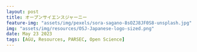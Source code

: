 ```yaml
---
layout: post
title: オープンサイエンスジャーニー
feature-img: "assets/img/pexels/sora-sagano-8sOZJ8JF0S8-unsplash.jpg"
img: "assets/img/resources/OSJ-Japanese-logo-sized.png"
date: May 23 2023
tags: [AGU, Resources, PARSEC, Open Science]
---
```




<!--  commented out until the Japanese versions are ready
---
layout: post
title: It might be the title
feature-img: "assets/img/pexels/sora-sagano-8sOZJ8JF0S8-unsplash.jpg"
img: "assets/img/resources/Logo - OS Japanese v2.png"
date: May 23 2023
tags: [AGU, Resources, PARSEC, Open Science]
---

<!--  commented out until the Japanese versions are ready
# オープンサイエンスの旅の第一歩を踏み出そう！

オープンサイエンスに関する知識や経験は人それぞれで異なるでしょう。しかしすべての研究者に共通して言えるのは、研究プロセスや研究成果物をよりオープンに広く共有することで、科学の知見を誰もが利用できるようになり、、共同研究・共同作業や、科学的知識・業績を生み出し、、成果の評価、そして科学コミュニケーションの促進につながるということです。オープンサイエンスへの旅を始めようとしている**研究者**や**研究チーム**のために、私たちは以下のチェックリストとガイドラインを用意しました。

## 研究者の方へ
– 以下にあげた資料を活用すれば、あなたの研究がより他の人々から**認知**されやすくなり、あなたの研究活動や関連情報がより「見える化」(**可視化**)されるとともに、いろいろな人から見つけてもらいやすくなる(**発見可能**)でしょう。
## 自分の研究チームまたは研究室
– 以下の資料は「ガイダンス」であり、あなたとあなたの研究チームが**オープンな共同作業**を進めるために役立つものです。
## オープンサイエンスの実践を進める旅の第一歩を踏み出そう


### 1. あなたの「デジタルプレゼンス」(Digital Presence)

#### あなたの研究と、データ、ソフトウェア、機関などとの関係を明確にしましょう！

あなたは研究者として、デジタル環境の中で自分がどのように見えるか、様々な情報を作成、管理しているでしょう。あなたの活動に関するデジタルな関連情報（プロフィール）を管理することで、「デジタルプレゼンス」をよりよいものにすることができます。これにより、あなたの研究や科学的貢献の認知度を高め、将来の共同研究者やパートナー候補とのつながりが生まれ、あなたの研究が利用された場合には、それがあなたの評価にもつながります。私たちはこれを「あなたのデジタルプレゼンス」と呼んでいます。

[あなたのデジタルプレゼンス](https://doi.org/10.5281/zenodo.7944747)を管理してよりよくするために、チェックリストをご活用ください。


### 2. データのドキュメンテーションと引用のチェックリスト

#### あなたの研究の裏付けとなるデータを”Data Availability Statement”とともに共有し、参考文献リストの中で引用しましょう。
 
あなたが研究のために作成したデータは、過去からの科学の記録、実績の蓄積へ加えられるべき、貴重な学術的貢献です。計画的なデータの作成、管理、記録、保存は、あなたのデータの共有および貢献が評価され学術貢献として認められるために、とても重要です。

[データのドキュメンテーションと引用のチェックリスト](https://doi.org/10.5281/zenodo.7944764)を活用して、あなたのデータ管理と共有方法が、評価や可視化などにつながるようにしましょう。 


### 3. ソフトウェアのドキュメンテーションと引用のチェックリスト

#### あなたの研究に利用したソフトウェアを”Data Availability Statement”とともに共有し、参考文献リストの中で適切に引用しましょう。

あなたが研究のために開発したソフトウェアは、過去からの科学の記録、実績の蓄積に加えられるべき貴重な学術的貢献です。計画的なソフトウェアのバージョンコントロール、管理、記録、保存は、あなたのソフトウェアが評価され、学術貢献と認められるために、とても重要です。

[ソフトウェアのドキュメンテーションと引用のチェックリスト](https://doi.org/10.5281/zenodo.7944760)を活用して、あなたのソフトウェア管理と共有方法を、より評価され、貢献が認められるようにしていきましょう。


<!--  commented out until the Japanese versions are ready 
## Discover steps for your team to take as they move towards working openly

### 4. Open Science Practices for Teams

#### _Prepare Your Team for Open Science._

Help your lab or research team take the initial steps towards Open Science by developing and incorporating Open Science practices in your research workflow. Improve your team’s data and software management practices and learn preservation best practices. 

Use these guidelines: [Open Science Practices for Teams](https://doi.org/10.5281/zenodo.7402075)

### 5. Open Science Resources and Guidance for Teams

#### _Equip Your Team for Open Science._

Practicing transparency and openness allows research teams and collaborators to work together efficiently and effectively, enhancing the research workflow. Open Science practices can help teams to work together smoothly, even when they’re not in the same room. Ensure your team has access to common resources and guidelines that support collaboration, transparency, and openness.

Use these guidelines: [Open Science Resources and Guidance for Teams](https://doi.org/10.5281/zenodo.7402270)


### 6. Digital Objects Open Science Checklist for Teams

#### _Develop a Team Preservation Process._

Developing a preservation plan for your research team will help ensure your research is always documented, data is backed up, and results are reproducible, even as the team changes. Use this checklist to ensure all digital objects created or used by the team are fully documented, preserved for the long-term, and made openly accessible to the team.

Use these guidelines: [Digital Objects Open Science Checklist for Teams](https://doi.org/10.5281/zenodo.7402540)
end coment -->
<!--  commented out until the Japanese versions are ready
## これらの資料は、PARSECプロジェクトチームによって開発されました。
![image](https://user-images.githubusercontent.com/113625013/206821607-d5ad3f16-cc73-44fe-87c3-9df3ea68fe38.png)

### 画像クレジット
ロゴ(リソースページ)およびバナー(このページ): 写真：Finn Hackshaw on Unsplash, Unsplashライセンスによる

### 関連情報
AGUによるオープンサイエンスへの取り組みについては、[ホームページ](https://www.agu.org/open-science)をご覧ください。

[メーリングリストに登録](https://forms.monday.com/forms/b4284b3ea07f6e4d801f03451d5f7ac4?r=use1)して、AGUのオープンサイエンスへの取り組みに関する情報を受信できます（不定期）。


### 助成金情報
この研究は、「自然保護区が社会経済に及ぼす影響の多国融合研究を通じた新たなデータ共有・再利用手法の構築（PARSEC）」プロジェクトの一部であり、ベルモント・フォーラムより、[全米科学財団（NSF、Grant 1929464）](https://www.nsf.gov/awardsearch/showAward?AWD_ID=1929464&HistoricalAwards=false)、[フランス国立研究機構 （ANR）](https://anr.fr/Project-ANR-18-BELM-0002)、[ブラジル サンパウロ州研究財団（FAPESP）](https://bv.fapesp.br/pt/auxilios/104269/desenvolvimento-de-novas-ferramentas-para-o-compartilhamento-e-reuso-de-dados-atraves-de-pesquisa-tr/)、[日本科学技術振興機構（JST）](https://doi.org/10.52926/JPMJBF1802)を通じた資金提供を受けています。
